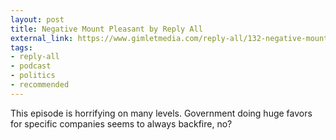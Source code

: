 ```yaml
---
layout: post
title: Negative Mount Pleasant by Reply All
external_link: https://www.gimletmedia.com/reply-all/132-negative-mount-pleasant#episode-player
tags:
- reply-all
- podcast
- politics
- recommended
---
```

This episode is horrifying on many levels. Government doing huge favors for specific companies seems to always backfire, no?
